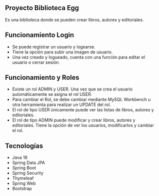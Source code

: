 ## Proyecto Biblioteca Egg

Es una biblioteca donde se pueden crear libros, autores y editoriales. 

## Funcionamiento Login

* Se puede registrar un usuario y logearse. 
* Tiene la opción para subir una imagen de usuario. 
* Una vez creado y logueado, cuenta con una función para editar el usuario o cerrar sesión.


## Funcionamiento y Roles

* Existe un rol ADMIN y USER. Una vez que se crea el usuario automáticamente se asigna el rol USER.
* Para cambiar el Rol, se debe cambiar mediante MySQL Workbench u otra herramienta para realizar un UPDATE del rol.
* El rol de tipo USER únicamente puede ver las listas de libros, autores y editoriales.
* El rol de tipo ADMIN puede modificar y crear libros, autores y editoriales. Tiene la opción de ver los usuarios, modificarlos y cambiar el rol.


## Tecnologías

* Java 19
* Spring Data JPA
* Spring Boot
* Spring Security
* Thymeleaf
* Spring Web
* Bootstrap





